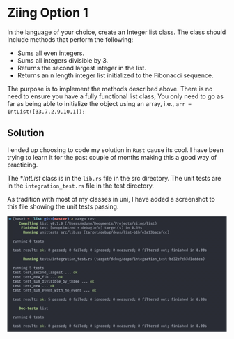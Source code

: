 # Ziing Option 1

In the language of your choice, create an Integer list class. The class should Include methods that perform the following:

- Sums all even integers.
- Sums all integers divisible by 3.
- Returns the second largest integer in the list.
- Returns an n length integer list initialized to the Fibonacci sequence.

The purpose is to implement the methods described above. There is no need to ensure you have a fully functional list class; You only need to go as far as being able to initialize the object using an array, i.e., `arr = IntList([33,7,2,9,10,1]);`

## Solution

I ended up choosing to code my solution in `Rust` cause its cool. I have been trying to learn it for the past couple of months making this a good way of practicing.

The **IntList* class is in the `lib.rs` file in the src directory. The unit tests are in the `integration_test.rs` file in the test directory.

As tradition with most of my classes in uni, I have added a screenshot to this file showing the unit tests passing.

![Passed Tests](./images/passed_tests.jpg)
